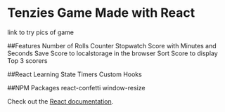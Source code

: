 # Tenzies Game Made with React

link to try
pics of game

##Features
Number of Rolls Counter
Stopwatch Score with Minutes and Seconds
Save Score to localstorage in the browser
Sort Score to display Top 3 scorers

##React Learning
State
Timers
Custom Hooks

##NPM Packages
react-confetti
window-resize

Check out the [React documentation](https://reactjs.org/).
